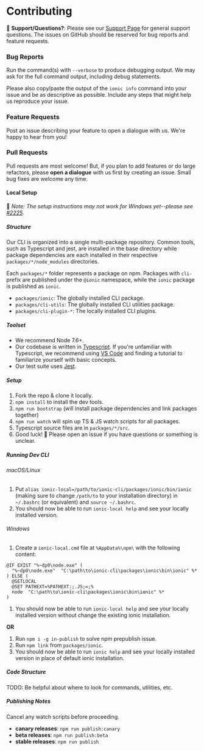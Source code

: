 # Contributing

:mega: **Support/Questions?**: Please see our [Support
Page](http://ionicframework.com/support) for general support questions. The
issues on GitHub should be reserved for bug reports and feature requests.

### Bug Reports

Run the command(s) with `--verbose` to produce debugging output. We may ask for
the full command output, including debug statements.

Please also copy/paste the output of the `ionic info` command into your issue
and be as descriptive as possible. Include any steps that might help us
reproduce your issue.

### Feature Requests

Post an issue describing your feature to open a dialogue with us. We're happy
to hear from you!

### Pull Requests

Pull requests are most welcome! But, if you plan to add features or do large
refactors, please **open a dialogue** with us first by creating an issue. Small
bug fixes are welcome any time.

#### Local Setup

:memo: *Note: The setup instructions may not work for Windows yet--please see
[#2225](https://github.com/driftyco/ionic-cli/issues/2225).*

##### Structure

Our CLI is organized into a single multi-package repository. Common tools, such
as Typescript and jest, are installed in the base directory while package
dependencies are each installed in their respective `packages/*/node_modules`
directories.

Each `packages/*` folder represents a package on npm. Packages with `cli-`
prefix are published under the `@ionic` namespace, while the `ionic` package is
published as `ionic`.

* `packages/ionic`: The globally installed CLI package.
* `packages/cli-utils`: The globally installed CLI utilities package.
* `packages/cli-plugin-*`: The locally installed CLI plugins.

##### Toolset

* We recommend Node 7.6+.
* Our codebase is written in [Typescript](https://www.typescriptlang.org/). If
  you're unfamiliar with Typescript, we recommend using [VS
  Code](https://code.visualstudio.com/) and finding a tutorial to familiarize
  yourself with basic concepts.
* Our test suite uses [Jest](https://facebook.github.io/jest/).

##### Setup

1. Fork the repo & clone it locally.
1. `npm install` to install the dev tools.
1. `npm run bootstrap` (will install package dependencies and link packages
   together)
1. `npm run watch` will spin up TS & JS watch scripts for all packages.
1. Typescript source files are in `packages/*/src`.
1. Good luck! :muscle: Please open an issue if you have questions or something
   is unclear.

##### Running Dev CLI

###### macOS/Linux
1. Put `alias ionic-local=/path/to/ionic-cli/packages/ionic/bin/ionic` (making
   sure to change `/path/to` to your installation directory) in `~/.bashrc` (or
   equivalent) and `source ~/.bashrc`.
1. You should now be able to run `ionic-local help` and see your locally
   installed version.
   
###### Windows
1. Create a `ionic-local.cmd` file at `%AppData%\npm\` with the following content:
```
@IF EXIST "%~dp0\node.exe" (
  "%~dp0\node.exe"  "C:\path\to\ionic-cli\packages\ionic\bin\ionic" %*
) ELSE (
  @SETLOCAL
  @SET PATHEXT=%PATHEXT:;.JS;=;%
  node  "C:\path\to\ionic-cli\packages\ionic\bin\ionic" %*
)
```
1. You should now be able to run `ionic-local help` and see your locally
   installed version without change the existing ionic installation.

**OR**

1. Run `npm i -g in-publish` to solve npm prepublish issue.
1. Run `npm link` from `packages/ionic`.
1. You should now be able to run `ionic help` and see your locally
   installed version in place of default ionic installation.

##### Code Structure

TODO: Be helpful about where to look for commands, utilities, etc.

##### Publishing Notes

Cancel any watch scripts before proceeding.

* **canary releases**: `npm run publish:canary`
* **beta releases**: `npm run publish:beta`
* **stable releases**: `npm run publish`
